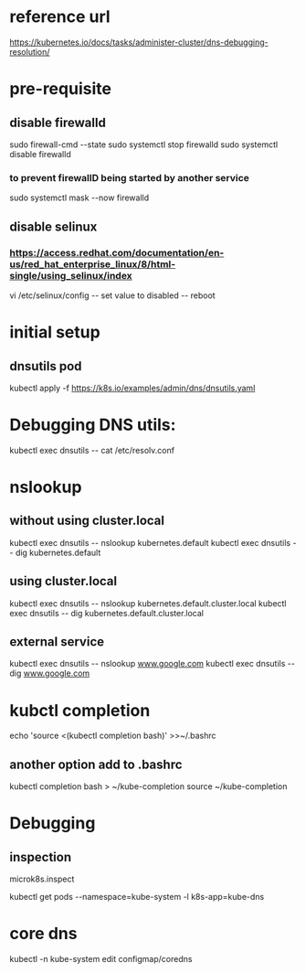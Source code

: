 # reference url 
https://kubernetes.io/docs/tasks/administer-cluster/dns-debugging-resolution/

# pre-requisite 
## disable firewalld
sudo firewall-cmd --state
sudo systemctl stop firewalld
sudo systemctl disable firewalld
### to prevent firewallD being started by another service 
sudo systemctl mask --now firewalld

## disable selinux
### https://access.redhat.com/documentation/en-us/red_hat_enterprise_linux/8/html-single/using_selinux/index
vi /etc/selinux/config
-- set value to disabled 
-- reboot

# initial setup 
## dnsutils pod 
kubectl apply -f https://k8s.io/examples/admin/dns/dnsutils.yaml

# Debugging DNS utils:
kubectl exec dnsutils -- cat /etc/resolv.conf 
# nslookup

## without using cluster.local
kubectl exec dnsutils -- nslookup kubernetes.default
kubectl exec dnsutils -- dig kubernetes.default

## using cluster.local
kubectl exec dnsutils -- nslookup kubernetes.default.cluster.local
kubectl exec dnsutils -- dig kubernetes.default.cluster.local


## external service 
kubectl exec dnsutils -- nslookup www.google.com
kubectl exec dnsutils -- dig www.google.com

# kubctl completion 
echo 'source <(kubectl completion bash)' >>~/.bashrc
## another option add to .bashrc
kubectl completion bash > ~/kube-completion
source ~/kube-completion

# Debugging
## inspection 
microk8s.inspect

kubectl get pods --namespace=kube-system -l k8s-app=kube-dns



# core dns 
kubectl -n kube-system edit configmap/coredns